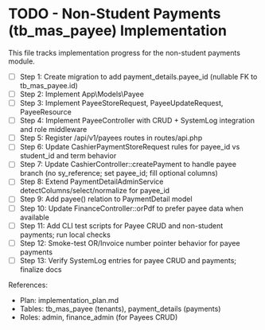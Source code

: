 # TODO - Non-Student Payments (tb_mas_payee) Implementation

This file tracks implementation progress for the non-student payments module.

- [ ] Step 1: Create migration to add payment_details.payee_id (nullable FK to tb_mas_payee.id)
- [ ] Step 2: Implement App\Models\Payee
- [ ] Step 3: Implement PayeeStoreRequest, PayeeUpdateRequest, PayeeResource
- [ ] Step 4: Implement PayeeController with CRUD + SystemLog integration and role middleware
- [ ] Step 5: Register /api/v1/payees routes in routes/api.php
- [ ] Step 6: Update CashierPaymentStoreRequest rules for payee_id vs student_id and term behavior
- [ ] Step 7: Update CashierController::createPayment to handle payee branch (no sy_reference; set payee_id; fill optional columns)
- [ ] Step 8: Extend PaymentDetailAdminService detectColumns/select/normalize for payee_id
- [ ] Step 9: Add payee() relation to PaymentDetail model
- [ ] Step 10: Update FinanceController::orPdf to prefer payee data when available
- [ ] Step 11: Add CLI test scripts for Payee CRUD and non-student payments; run local checks
- [ ] Step 12: Smoke-test OR/Invoice number pointer behavior for payee payments
- [ ] Step 13: Verify SystemLog entries for payee CRUD and payments; finalize docs

References:
- Plan: implementation_plan.md
- Tables: tb_mas_payee (tenants), payment_details (payments)
- Roles: admin, finance_admin (for Payees CRUD)
